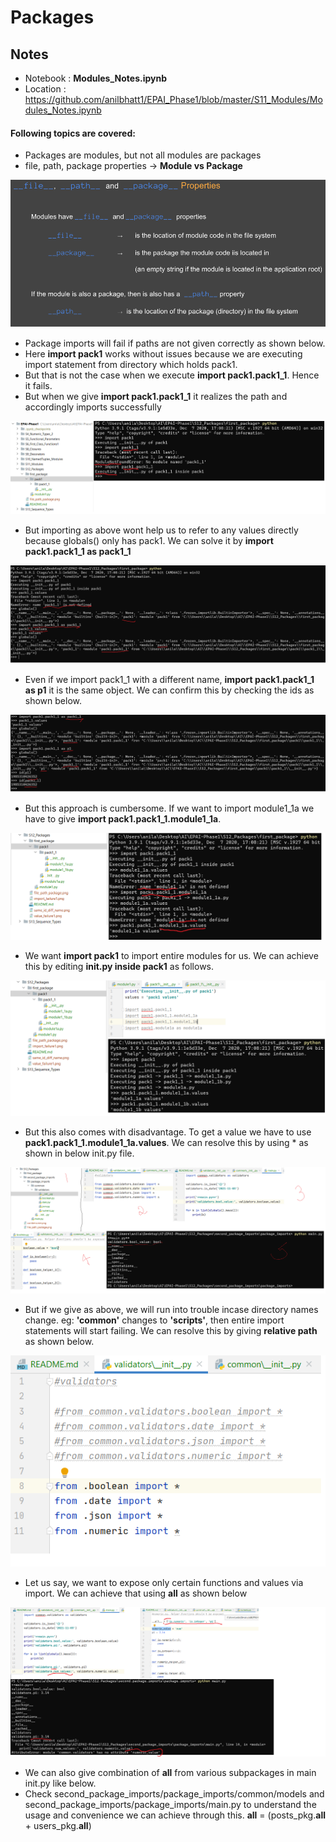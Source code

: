 # Packages

## Notes

- Notebook : **Modules_Notes.ipynb**
- Location : https://github.com/anilbhatt1/EPAI_Phase1/blob/master/S11_Modules/Modules_Notes.ipynb

#### Following topics are covered:

- Packages are modules, but not all modules are packages
- file, path, package properties -> **Module vs Package**

![file_path_package](https://github.com/anilbhatt1/EPAI_Phase1/blob/master/S12_Packages/file_path_package.png)

- Package imports will fail if paths are not given correctly as shown below. 
- Here **import pack1** works without issues because we are executing import statement from directory which holds pack1. 
- But that is not the case when we execute **import pack1.pack1_1**. Hence it fails. 
- But when we give **import pack1.pack1_1** it realizes the path and accordingly imports successfully

![import_failure1](https://github.com/anilbhatt1/EPAI_Phase1/blob/master/S12_Packages/import_failure1.png)

- But importing as above wont help us to refer to any values directly because globals() only has pack1. We
can solve it by **import pack1.pack1_1 as pack1_1**

![value_failure1](https://github.com/anilbhatt1/EPAI_Phase1/blob/master/S12_Packages/value_failure1.png)

- Even if we import pack1_1 with a different name, **import pack1.pack1_1 as p1** it is the same object. We
can confirm this by checking the ids as shown below.

![same_id_diff_name](https://github.com/anilbhatt1/EPAI_Phase1/blob/master/S12_Packages/same_id_diff_name.png)

- But this approach is cumbersome. If we want to import module1_1a we have to give 
**import pack1.pack1_1.module1_1a**.

![cumbersome](https://github.com/anilbhatt1/EPAI_Phase1/blob/master/S12_Packages/cumbersome.png)

- We want **import pack1** to import entire modules for us. We can achieve this by editing **init.py inside
pack1** as follows.

![import_via_init](https://github.com/anilbhatt1/EPAI_Phase1/blob/master/S12_Packages/import_via_init.png)

- But this also comes with disadvantage. To get a value we have to use **pack1.pack1_1.module1_1a.values**. 
We can resolve this by using * as shown in below init.py file.

![import_all](https://github.com/anilbhatt1/EPAI_Phase1/blob/master/S12_Packages/import_all.png)

- But if we give as above, we will run into trouble incase directory names change. eg: **'common'** changes
to **'scripts'**, then entire import statements will start failing. We can resolve this by giving **relative 
path** as shown below.

![relative_path](https://github.com/anilbhatt1/EPAI_Phase1/blob/master/S12_Packages/relative_path.png)

- Let us say, we want to expose only certain functions and values via import. We can achieve that using
**all** as shown below

![all](https://github.com/anilbhatt1/EPAI_Phase1/blob/master/S12_Packages/all.png)

- We can also give combination of **all** from various subpackages in main init.py like below.
- Check second_package_imports/package_imports/common/models and second_package_imports/package_imports/main.py 
to understand the usage and convenience we can achieve through this.
    __all__ = (posts_pkg.__all__ +
            users_pkg.__all__) 


 


